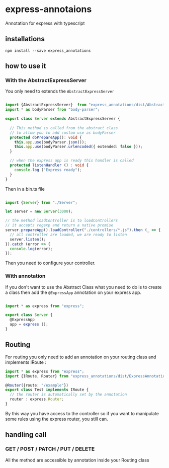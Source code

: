 # express-annotaions
Annotation for express with typescript

## installations

```
npm install --save express_annotations
```

## how to use it

### With the AbstractExpressServer

You only need to extends the `AbstractExpressServer`

```typescript

import {AbstractExpressServer}  from "express_annotations/dist/AbstractExpressServer";
import * as bodyParser from "body-parser";

export class Server extends AbstractExpressServer {
	
  // This method is called from the abstract class
  // to allow you to add custom use as bodyParser
  protected doPrepareApp(): void {
    this.app.use(bodyParser.json());
    this.app.use(bodyParser.urlencoded({ extended: false }));
  }

  // when the express app is ready this handler is called
  protected listenHandler () : void {
    console.log ("Express ready");
  }	
}
```
Then in a bin.ts file

```typescript

import {Server} from "./Server";

let server = new Server(3000);

// the method loadController is to loadControllers
// it accepts regexp and return a native promise
server.prepareApp().loadController("./controllers/*.js").then (_ => {
  // all controller are loaded, we are ready to listen
  server.listen();
}).catch (error => {
  console.log(error);
});

```

Then you need to configure your controller.

### With annotation

If you don't want to use the Abstract Class what you need to do is to create a class then add the `@ExpressApp` annotation on your express app.

```typescript

import * as express from "express";

export class Server {
  @ExpressApp
  app = express ();
}
```

## Routing

For routing you only need to add an annotation on your routing class and implements IRoute :

```typescript
import * as express from "express";
import {IRoute, Router} from "express_annotations/dist/ExpressAnnotations";

@Router({route: "/example"})
export class Test implements IRoute {
  // the router is automatically set by the annotation
  router : express.Router;
}
```

By this way you have access to the controller so if you want to manipulate some rules using the express router, you still can.

## handling call

### GET / POST / PATCH / PUT / DELETE

All the method are accessible by annotation inside your Routing class

```typescript

```
